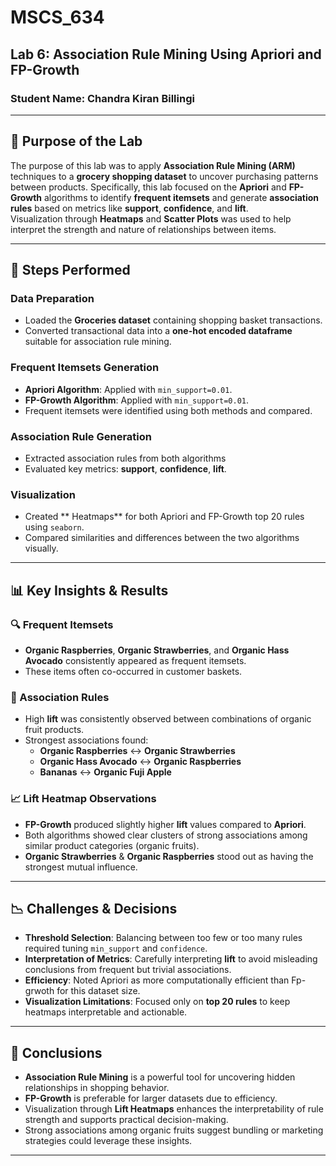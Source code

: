 # MSCS_634 
  

## Lab 6: Association Rule Mining Using Apriori and FP-Growth  

### Student Name:   **Chandra Kiran Billingi**  

---

## 📝 Purpose of the Lab  

The purpose of this lab was to apply **Association Rule Mining (ARM)** techniques to a **grocery shopping dataset** to uncover purchasing patterns between products. Specifically, this lab focused on the **Apriori** and **FP-Growth** algorithms to identify **frequent itemsets** and generate **association rules** based on metrics like **support**, **confidence**, and **lift**.  
Visualization through **Heatmaps** and **Scatter Plots** was used to help interpret the strength and nature of relationships between items.

---

## 🔧 Steps Performed  

###  Data Preparation  
- Loaded the **Groceries dataset** containing shopping basket transactions.  
- Converted transactional data into a **one-hot encoded dataframe** suitable for association rule mining.

### Frequent Itemsets Generation  
- **Apriori Algorithm**: Applied with `min_support=0.01`.  
- **FP-Growth Algorithm**: Applied with `min_support=0.01`.  
- Frequent itemsets were identified using both methods and compared.

### Association Rule Generation  
- Extracted association rules from both algorithms 
- Evaluated key metrics: **support**, **confidence**, **lift**.

###  Visualization  
- Created ** Heatmaps** for both Apriori and FP-Growth top 20 rules using `seaborn`.  
- Compared similarities and differences between the two algorithms visually.

---

## 📊 Key Insights & Results  

### 🔍 Frequent Itemsets  
- **Organic Raspberries**, **Organic Strawberries**, and **Organic Hass Avocado** consistently appeared as frequent itemsets.  
- These items often co-occurred in customer baskets.

### 🔗 Association Rules  
- High **lift** was consistently observed between combinations of organic fruit products.  
- Strongest associations found:  
  - **Organic Raspberries** ↔ **Organic Strawberries**  
  - **Organic Hass Avocado** ↔ **Organic Raspberries**  
  - **Bananas** ↔ **Organic Fuji Apple**  

### 📈 Lift Heatmap Observations  
- **FP-Growth** produced slightly higher **lift** values compared to **Apriori**.
- Both algorithms showed clear clusters of strong associations among similar product categories (organic fruits).
- **Organic Strawberries** & **Organic Raspberries** stood out as having the strongest mutual influence.

---

## 📉 Challenges & Decisions  

- **Threshold Selection**: Balancing between too few or too many rules required tuning `min_support` and `confidence`.
- **Interpretation of Metrics**: Carefully interpreting **lift** to avoid misleading conclusions from frequent but trivial associations.
- **Efficiency**: Noted Apriori as more computationally efficient than Fp-grwoth for this dataset size.
- **Visualization Limitations**: Focused only on **top 20 rules** to keep heatmaps interpretable and actionable.

---

## 🔑 Conclusions  

- **Association Rule Mining** is a powerful tool for uncovering hidden relationships in shopping behavior.
- **FP-Growth** is preferable for larger datasets due to efficiency.
- Visualization through **Lift Heatmaps** enhances the interpretability of rule strength and supports practical decision-making.
- Strong associations among organic fruits suggest bundling or marketing strategies could leverage these insights.

---
